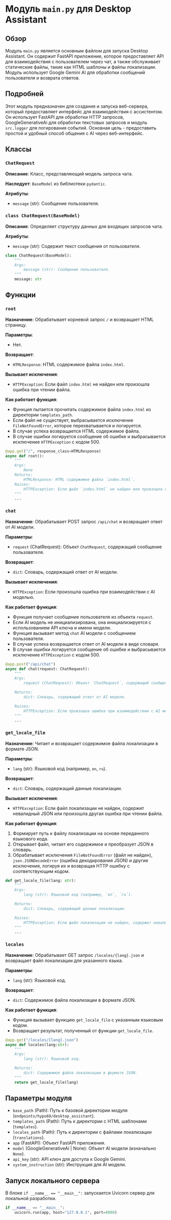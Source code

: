 # Модуль `main.py` для Desktop Assistant

## Обзор

Модуль `main.py` является основным файлом для запуска Desktop Assistant. Он содержит FastAPI приложение, которое предоставляет API для взаимодействия с пользователем через чат, а также обслуживает статические файлы, такие как HTML шаблоны и файлы локализации. Модуль использует Google Gemini AI для обработки сообщений пользователя и возврата ответов.

## Подробней

Этот модуль предназначен для создания и запуска веб-сервера, который предоставляет интерфейс для взаимодействия с ассистентом. Он использует FastAPI для обработки HTTP запросов, GoogleGenerativeAi для обработки текстовых запросов и модуль `src.logger` для логирования событий. Основная цель - предоставить простой и удобный способ общения с AI через веб-интерфейс.

## Классы

### `ChatRequest`

**Описание**: Класс, представляющий модель запроса чата.

**Наследует**: `BaseModel` из библиотеки `pydantic`.

**Атрибуты**:
- `message` (str): Сообщение пользователя.

### `class ChatRequest(BaseModel)`

**Описание**:  Определяет структуру данных для входящих запросов чата.

**Атрибуты**:
- `message` (str): Содержит текст сообщения от пользователя.
```python
class ChatRequest(BaseModel):
    """
    Args:
        message (str): Сообщение пользователя.
    """
    message: str
```

## Функции

### `root`

**Назначение**: Обрабатывает корневой запрос `/` и возвращает HTML страницу.

**Параметры**:
- Нет.

**Возвращает**:
- `HTMLResponse`: HTML содержимое файла `index.html`.

**Вызывает исключения**:
- `HTTPException`: Если файл `index.html` не найден или произошла ошибка при чтении файла.

**Как работает функция**:
- Функция пытается прочитать содержимое файла `index.html` из директории `templates_path`.
- Если файл не существует, выбрасывается исключение `FileNotFoundError`, которое перехватывается и логируется.
- В случае успеха возвращается HTML содержимое файла.
- В случае ошибки логируется сообщение об ошибке и выбрасывается исключение `HTTPException` с кодом 500.

```python
@app.get("/", response_class=HTMLResponse)
async def root():
    """
    Args:
        None
    Returns:
        HTMLResponse: HTML содержимое файла `index.html`.
    Raises:
        HTTPException: Если файл `index.html` не найден или произошла ошибка при чтении файла.
    """
    ...
```

### `chat`

**Назначение**: Обрабатывает POST запрос `/api/chat` и возвращает ответ от AI модели.

**Параметры**:
- `request` (ChatRequest): Объект `ChatRequest`, содержащий сообщение пользователя.

**Возвращает**:
- `dict`: Словарь, содержащий ответ от AI модели.

**Вызывает исключения**:
- `HTTPException`: Если произошла ошибка при взаимодействии с AI моделью.

**Как работает функция**:
- Функция получает сообщение пользователя из объекта `request`.
- Если AI модель не инициализирована, она инициализируется с использованием API ключа и имени модели.
- Функция вызывает метод `chat` AI модели с сообщением пользователя.
- В случае успеха возвращается ответ от AI модели в виде словаря.
- В случае ошибки логируется сообщение об ошибке и выбрасывается исключение `HTTPException` с кодом 500.

```python
@app.post("/api/chat")
async def chat(request: ChatRequest):
    """
    Args:
        request (ChatRequest): Объект `ChatRequest`, содержащий сообщение пользователя.

    Returns:
        dict: Словарь, содержащий ответ от AI модели.

    Raises:
        HTTPException: Если произошла ошибка при взаимодействии с AI моделью.
    """
    ...
```

### `get_locale_file`

**Назначение**: Читает и возвращает содержимое файла локализации в формате JSON.

**Параметры**:
- `lang` (str): Языковой код (например, `en`, `ru`).

**Возвращает**:
- `dict`: Словарь, содержащий данные локализации.

**Вызывает исключения**:
- `HTTPException`: Если файл локализации не найден, содержит невалидный JSON или произошла другая ошибка при чтении файла.

**Как работает функция**:
1.  Формирует путь к файлу локализации на основе переданного языкового кода.
2.  Открывает файл, читает его содержимое и преобразует JSON в словарь.
3.  Обрабатывает исключения `FileNotFoundError` (файл не найден), `json.JSONDecodeError` (ошибка декодирования JSON) и другие исключения, логируя их и возвращая HTTP ошибку с соответствующим кодом.

```python
def get_locale_file(lang: str):
    """
    Args:
        lang (str): Языковой код (например, `en`, `ru`).

    Returns:
        dict: Словарь, содержащий данные локализации.

    Raises:
        HTTPException: Если файл локализации не найден, содержит невалидный JSON или произошла другая ошибка при чтении файла.
    """
    ...
```

### `locales`

**Назначение**: Обрабатывает GET запрос `/locales/{lang}.json` и возвращает файл локализации для указанного языка.

**Параметры**:
- `lang` (str): Языковой код.

**Возвращает**:
- `dict`: Содержимое файла локализации в формате JSON.

**Как работает функция**:
- Функция вызывает функцию `get_locale_file` с указанным языковым кодом.
- Возвращает результат, полученный от функции `get_locale_file`.

```python
@app.get("/locales/{lang}.json")
async def locales(lang:str):
    """
    Args:
        lang (str): Языковой код.

    Returns:
        dict: Содержимое файла локализации в формате JSON.
    """
    return get_locale_file(lang)
```

## Параметры модуля

- `base_path` (Path): Путь к базовой директории модуля (`endpoints/hypo69/desktop_assistant`).
- `templates_path` (Path): Путь к директории с HTML шаблонами (`templates`).
- `locales_path` (Path): Путь к директории с файлами локализации (`translations`).
- `app` (FastAPI): Объект FastAPI приложения.
- `model` (GoogleGenerativeAi | None): Объект AI модели (изначально `None`).
- `api_key` (str): API ключ для доступа к Google Gemini.
- `system_instruction` (str): Инструкция для AI модели.

## Запуск локального сервера

В блоке `if __name__ == "__main__":` запускается Uvicorn сервер для локальной разработки.

```python
if __name__ == "__main__":
    uvicorn.run(app, host="127.0.0.1", port=8000)